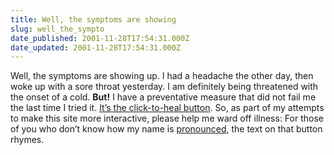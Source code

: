 ```yaml
---
title: Well, the symptoms are showing
slug: well_the_sympto
date_published: 2001-11-28T17:54:31.000Z
date_updated: 2001-11-28T17:54:31.000Z
---
```


Well, the symptoms are showing up. I had a headache the other day, then woke up with a sore throat yesterday. I am definitely being threatened with the onset of a cold. **But!** I have a preventative measure that did not fail me the last time I tried it. [It’s the click-to-heal button](/index.php?blogarch/2001_04_01_archive.php#3154931). So, as part of my attempts to make this site more interactive, please help me ward off illness:
For those of you who don’t know how my name is [pronounced](/before.php?about.php#who), the text on that button rhymes.
